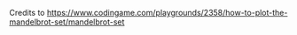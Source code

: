 Credits to https://www.codingame.com/playgrounds/2358/how-to-plot-the-mandelbrot-set/mandelbrot-set
